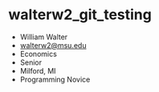 # walterw2_git_testing
- William Walter
- walterw2@msu.edu
- Economics
- Senior
- Milford, MI
- Programming Novice